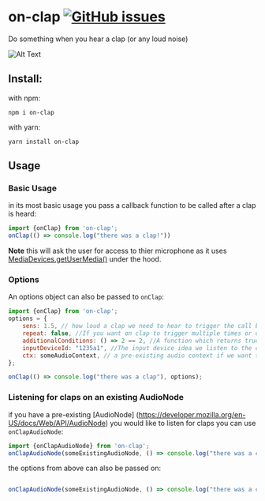 # on-clap [![GitHub issues](https://img.shields.io/github/issues/JackMF/on-clap)](https://github.com/JackMF/on-clap/issues)

Do something when you hear a clap (or any loud noise)

![Alt Text](https://media.giphy.com/media/LD0OalPb8u8Le/giphy.gif)

## Install:

with npm:

```npm i on-clap```

with yarn:

```yarn install on-clap```


## Usage

### Basic Usage
in its most basic usage you pass a callback function to be called after a clap is heard:

```js
import {onClap} from 'on-clap';
onClap(() => console.log("there was a clap!"))              
```
**Note** this will ask the user for access to thier microphone as it uses [MediaDevices.getUserMedia()](https://developer.mozilla.org/en-US/docs/Web/API/MediaDevices/getUserMedia) under the hood.

### Options
An options object can also be passed to `onClap`:
```js
import {onClap} from 'on-clap';
options = {
    sens: 1.5, // how loud a clap we need to hear to trigger the call back. Bigger is more sensitive. Default = 1
    repeat: false, //If you want on clap to trigger multiple times or only once. Default = false.
    additionalConditions: () => 2 == 2, //A function which returns true if some additional conditions are met. Default = () => true.
    inputDeviceId: "1235a1", //The input device idea we listen to the clap on. Default = "default"
    ctx: someAudioContext, // a pre-existing audio context if we want to use it. Default = new AudioContext().
};

onClap(() => console.log("there was a clap"), options);
```
### Listening for claps on an existing AudioNode
if you have a pre-existing [AudioNode] (https://developer.mozilla.org/en-US/docs/Web/API/AudioNode) you would like to listen for claps you can use
`onClapAudioNode`:
```js
import {onClapAudioNode} from 'on-clap';
onClapAudioNode(someExistingAudioNode, () => console.log("there was a clap"))

```
the options from above can also be passed on:

```js

onClapAudioNode(someExistingAudioNode, () => console.log("there was a clap"), options)

```



